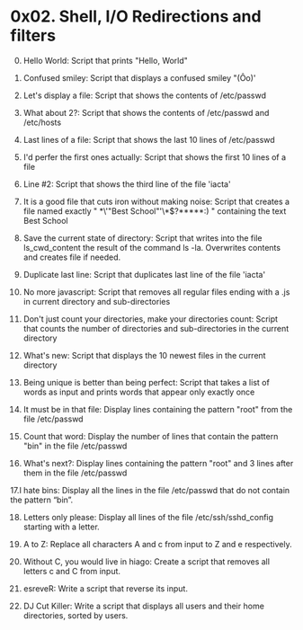 # 0x02. Shell, I/O Redirections and filters

0. Hello World:
Script that prints "Hello, World"

1. Confused smiley:
Script that displays a confused smiley "(Ôo)'

2. Let's display a file:
Script that shows the contents of /etc/passwd

3. What about 2?:
Script that shows the contents of /etc/passwd and /etc/hosts

4. Last lines of a file:
Script that shows the last 10 lines of /etc/passwd

5. I'd perfer the first ones actually:
Script that shows the first 10 lines of a file

6. Line #2:
Script that shows the third line of the file 'iacta'

7. It is a good file that cuts iron without making noise:
Script that creates a file named exactly " \*\\'"Best School"\'\\*$\?\*\*\*\*\*:) " containing the text Best School

8. Save the current state of directory:
Script that writes into the file ls_cwd_content the result of the command ls -la. Overwrites contents and creates file if needed.

9. Duplicate last line:
Script that duplicates last line of the file 'iacta'

10. No more javascript:
Script that removes all regular files ending with a .js in current directory and sub-directories

11. Don't just count your directories, make your directories count:
Script that counts the number of directories and sub-directories in the current directory

12. What's new:
Script that displays the 10 newest files in the current directory

13. Being unique is better than being perfect:
Script that takes a list of words as input and prints words that appear only exactly once

14. It must be in that file:
Display lines containing the pattern "root" from the file /etc/passwd

15. Count that word:
Display the number of lines that contain the pattern "bin" in the file /etc/passwd

16. What's next?:
Display lines containing the pattern "root" and 3 lines after them in the file /etc/passwd

17.I hate bins:
Display all the lines in the file /etc/passwd that do not contain the pattern “bin”.

18. Letters only please:
Display all lines of the file /etc/ssh/sshd_config starting with a letter.

19. A to Z:
Replace all characters A and c from input to Z and e respectively.


20. Without C, you would live in hiago:
Create a script that removes all letters c and C from input.

21. esreveR:
Write a script that reverse its input.

22. DJ Cut Killer:
Write a script that displays all users and their home directories, sorted by users.
